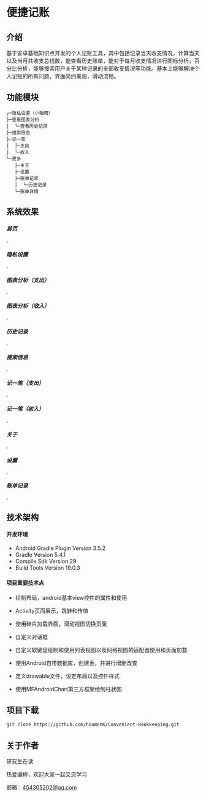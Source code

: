 便捷记账
===============

介绍
-----------------------------------
基于安卓基础知识点开发的个人记账工具，其中包括记录当天收支情况，计算当天以及当月共收支总钱数，能查看历史账单，能对于每月收支情况进行图标分析，百分比分析，能够搜索用户关于某种记录的全部收支情况等功能。基本上能够解决个人记账的所有问题，界面简约美观，滑动流畅。

功能模块
-----------------------------------
```
┌─隐私设置（小眼睛）
├─查看图表分析
│  └─查看历史纪录
├─搜索信息
├─记一笔
│  ├─支出
│  └─收入
└─更多
   ├─关于
   ├─设置
   ├─账单记录
   │  └─历史记录
   └─账单详情
```

系统效果
----
##### 首页

<img src="images/Screenshot_20230415_170839.png" style="zoom: 25%;" />

##### 隐私设置

<img src="images/Screenshot_20230415_170854.png" style="zoom:25%;" />

##### 图表分析（支出）

<img src="images/Screenshot_20230415_170919.png" style="zoom:25%;" />

##### 图表分析（收入）

<img src="images/Screenshot_20230415_170935.png" style="zoom:25%;" />

##### 历史记录

<img src="images/Screenshot_20230415_170946.png" style="zoom:25%;" />

##### 搜索信息

<img src="images/Screenshot_20230415_171042.png" style="zoom:25%;" />

##### 记一笔（支出）

<img src="images/Screenshot_20230415_170626.png" style="zoom:25%;" />

##### 记一笔（收入）

<img src="images/Screenshot_20230415_170713.png" style="zoom:25%;" />

##### 关于

<img src="images/Screenshot_20230415_190254.png" style="zoom:25%;" />

##### 设置

<img src="images/Screenshot_20230415_171125.png" style="zoom: 25%;" />

##### 账单记录

<img src="images/Screenshot_20230415_171140.png" style="zoom:25%;" />

技术架构
-----------------------------------
#### 开发环境
- Android Gradle Plugin Version 3.5.2
- Gradle Version 5.4.1
- Compile Sdk Version 29
- Build Tools Version 19.0.3

#### 项目重要技术点

- 绘制布局，android基本view控件的属性和使用

- Activity页面展示，跳转和传值
- 使用碎片加载界面，滑动视图切换页面
- 自定义对话框
- 自定义软键盘绘制和使用列表视图以及网格视图的适配器使用和页面加载
- 使用Android自带数据库，创建表，并进行增删改查
- 定义drawable文件，设定布局以及控件样式
- 使用MPAndroidChart第三方框架绘制柱状图

项目下载
----
```bash
git clone https://github.com/houWenK/Convenient-Bookkeeping.git
```
关于作者
----
研究生在读

热爱编程，欢迎大家一起交流学习

邮箱：454305202@qq.com 